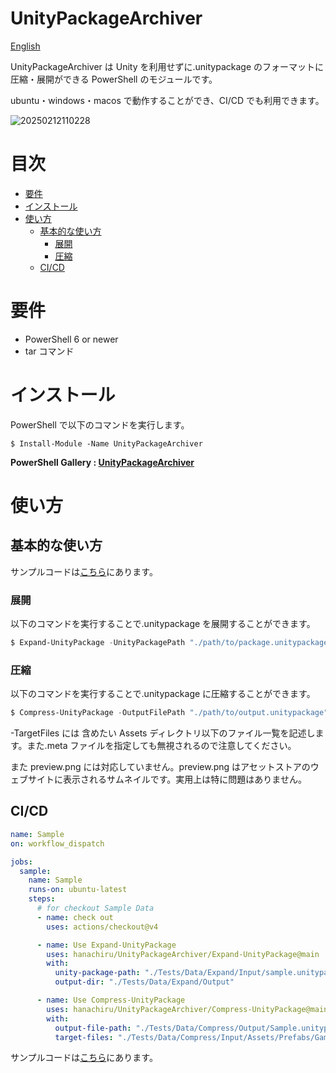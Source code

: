 # UnityPackageArchiver

[English](README.md)

UnityPackageArchiver は Unity を利用せずに.unitypackage のフォーマットに圧縮・展開ができる PowerShell のモジュールです。

ubuntu・windows・macos で動作することができ、CI/CD でも利用できます。

![20250212110228](https://github.com/user-attachments/assets/17b461ff-f43b-48a0-8f91-53378516840d)

# 目次

- [要件](#要件)
- [インストール](#インストール)
- [使い方](#使い方)
  - [基本的な使い方](#基本的な使い方)
    - [展開](#展開)
    - [圧縮](#圧縮)
  - [CI/CD](#CI/CD)

# 要件

- PowerShell 6 or newer
- tar コマンド

# インストール

PowerShell で以下のコマンドを実行します。

```shell
$ Install-Module -Name UnityPackageArchiver
```

**PowerShell Gallery : [UnityPackageArchiver](https://www.powershellgallery.com/packages/UnityPackageArchiver)**

# 使い方

## 基本的な使い方

サンプルコードは[こちら](.github/workflows/sample.yml)にあります。

### 展開

以下のコマンドを実行することで.unitypackage を展開することができます。

```powershell
$ Expand-UnityPackage -UnityPackagePath "./path/to/package.unitypackage" -OutputDir "./output/directory"
```

### 圧縮

以下のコマンドを実行することで.unitypackage に圧縮することができます。

```powershell
$ Compress-UnityPackage -OutputFilePath "./path/to/output.unitypackage" -TargetFiles "./path/to/Assets/MyAsset.prefab", "./path/to/Assets/MyScript.cs"
```

-TargetFiles には 含めたい Assets ディレクトリ以下のファイル一覧を記述します。また.meta ファイルを指定しても無視されるので注意してください。

また preview.png には対応していません。preview.png はアセットストアのウェブサイトに表示されるサムネイルです。実用上は特に問題はありません。

## CI/CD

```yaml
name: Sample
on: workflow_dispatch

jobs:
  sample:
    name: Sample
    runs-on: ubuntu-latest
    steps:
      # for checkout Sample Data
      - name: check out
        uses: actions/checkout@v4

      - name: Use Expand-UnityPackage
        uses: hanachiru/UnityPackageArchiver/Expand-UnityPackage@main
        with:
          unity-package-path: "./Tests/Data/Expand/Input/sample.unitypackage"
          output-dir: "./Tests/Data/Expand/Output"

      - name: Use Compress-UnityPackage
        uses: hanachiru/UnityPackageArchiver/Compress-UnityPackage@main
        with:
          output-file-path: "./Tests/Data/Compress/Output/Sample.unitypackage"
          target-files: "./Tests/Data/Compress/Input/Assets/Prefabs/GameObject.prefab, ./Tests/Data/Compress/Input/Assets/Scenes/SampleScene.unity, ./Tests/Data/Compress/Input/Assets/Scripts/Sample.cs, ./Tests/Data/Compress/Input/Assets/Scripts/Editor/SampleEditor.cs, ./Tests/Data/Compress/Input/Assets/Sprites/logo.png, ./Tests/Data/Compress/Input/Assets/Sprites/note.pdf"
```

サンプルコードは[こちら](.github/workflows/sample2.yml)にあります。
